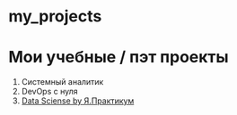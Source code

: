# my_projects
# Мои учебные / пэт проекты 

1. Системный аналитик
2. DevOps с нуля
3. [Data Sciense by Я.Практикум](https://github.com/alexandreevich/DataScienceYaPractikum/tree/main)
